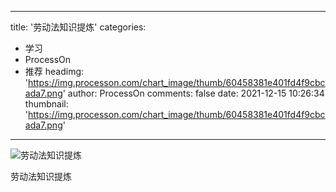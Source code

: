 
---
title: '劳动法知识提炼'
categories: 
 - 学习
 - ProcessOn
 - 推荐
headimg: 'https://img.processon.com/chart_image/thumb/60458381e401fd4f9cbcada7.png'
author: ProcessOn
comments: false
date: 2021-12-15 10:26:34
thumbnail: 'https://img.processon.com/chart_image/thumb/60458381e401fd4f9cbcada7.png'
---

<div>   
<img class="thumb" alt="劳动法知识提炼" src="https://img.processon.com/chart_image/thumb/60458381e401fd4f9cbcada7.png" referrerpolicy="no-referrer">
<p>劳动法知识提炼</p>  
</div>
            